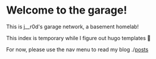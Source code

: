 # Welcome to the garage!

This is j__r0d's garage network, a basement homelab!

This index is temporary while I figure out hugo templates 🧠

For now, please use the nav menu to read my blog ./[posts](./posts/)
